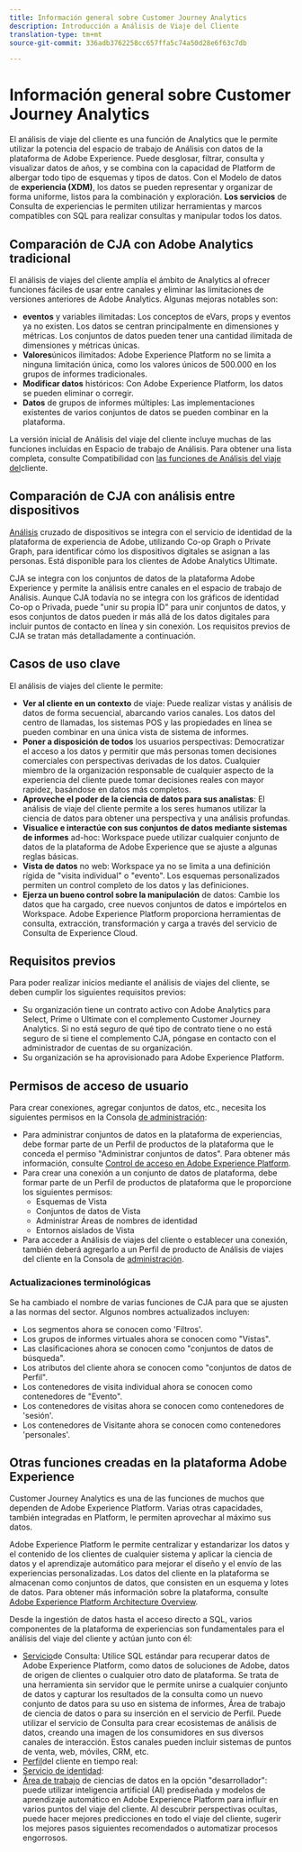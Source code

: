 ```yaml
---
title: Información general sobre Customer Journey Analytics
description: Introducción a Análisis de Viaje del Cliente
translation-type: tm+mt
source-git-commit: 336adb3762258cc657ffa5c74a50d28e6f63c7db

---
```



# Información general sobre Customer Journey Analytics

El análisis de viaje del cliente es una función de Analytics que le permite utilizar la potencia del espacio de trabajo de Análisis con datos de la plataforma de Adobe Experience. Puede desglosar, filtrar, consulta y visualizar datos de años, y se combina con la capacidad de Platform de albergar todo tipo de esquemas y tipos de datos. Con el Modelo de datos de **experiencia (XDM)**, los datos se pueden representar y organizar de forma uniforme, listos para la combinación y exploración. **Los servicios** de Consulta de experiencias le permiten utilizar herramientas y marcos compatibles con SQL para realizar consultas y manipular todos los datos.

## Comparación de CJA con Adobe Analytics tradicional

El análisis de viajes del cliente amplía el ámbito de Analytics al ofrecer funciones fáciles de usar entre canales y eliminar las limitaciones de versiones anteriores de Adobe Analytics. Algunas mejoras notables son:

* **eventos** y variables ilimitadas: Los conceptos de eVars, props y eventos ya no existen. Los datos se centran principalmente en dimensiones y métricas. Los conjuntos de datos pueden tener una cantidad ilimitada de dimensiones y métricas únicas.
* **Valores**&#x200B;únicos ilimitados: Adobe Experience Platform no se limita a ninguna limitación única, como los valores únicos de 500.000 en los grupos de informes tradicionales.
* **Modificar datos** históricos: Con Adobe Experience Platform, los datos se pueden eliminar o corregir.
* **Datos** de grupos de informes múltiples: Las implementaciones existentes de varios conjuntos de datos se pueden combinar en la plataforma.

La versión inicial de Análisis del viaje del cliente incluye muchas de las funciones incluidas en Espacio de trabajo de Análisis. Para obtener una lista completa, consulte Compatibilidad con [las funciones de Análisis del viaje del](cja-aa.md)cliente.

## Comparación de CJA con análisis entre dispositivos

[Análisis](https://docs.adobe.com/content/help/en/analytics/components/cda/cda-home.html) cruzado de dispositivos se integra con el servicio de identidad de la plataforma de experiencia de Adobe, utilizando Co-op Graph o Private Graph, para identificar cómo los dispositivos digitales se asignan a las personas. Está disponible para los clientes de Adobe Analytics Ultimate.

CJA se integra con los conjuntos de datos de la plataforma Adobe Experience y permite la análisis entre canales en el espacio de trabajo de Análisis. Aunque CJA todavía no se integra con los gráficos de identidad Co-op o Privada, puede &quot;unir su propia ID&quot; para unir conjuntos de datos, y esos conjuntos de datos pueden ir más allá de los datos digitales para incluir puntos de contacto en línea y sin conexión. Los requisitos previos de CJA se tratan más detalladamente a continuación.

## Casos de uso clave

El análisis de viajes del cliente le permite:

* **Ver al cliente en un contexto** de viaje: Puede realizar vistas y análisis de datos de forma secuencial, abarcando varios canales. Los datos del centro de llamadas, los sistemas POS y las propiedades en línea se pueden combinar en una única vista de sistema de informes.
* **Poner a disposición de todos** los usuarios perspectivas: Democratizar el acceso a los datos y permitir que más personas tomen decisiones comerciales con perspectivas derivadas de los datos. Cualquier miembro de la organización responsable de cualquier aspecto de la experiencia del cliente puede tomar decisiones reales con mayor rapidez, basándose en datos más completos.
* **Aproveche el poder de la ciencia de datos para sus analistas**: El análisis de viaje del cliente permite a los seres humanos utilizar la ciencia de datos para obtener una perspectiva y una análisis profundas.
* **Visualice e interactúe con sus conjuntos de datos mediante sistemas de informes** ad-hoc: Workspace puede utilizar cualquier conjunto de datos de la plataforma de Adobe Experience que se ajuste a algunas reglas básicas.
* **Vista de datos** no web: Workspace ya no se limita a una definición rígida de &quot;visita individual&quot; o &quot;evento&quot;. Los esquemas personalizados permiten un control completo de los datos y las definiciones.
* **Ejerza un bueno control sobre la manipulación** de datos: Cambie los datos que ha cargado, cree nuevos conjuntos de datos e impórtelos en Workspace. Adobe Experience Platform proporciona herramientas de consulta, extracción, transformación y carga a través del servicio de Consulta de Experience Cloud.

## Requisitos previos

Para poder realizar inicios mediante el análisis de viajes del cliente, se deben cumplir los siguientes requisitos previos:

* Su organización tiene un contrato activo con Adobe Analytics para Select, Prime o Ultimate con el complemento Customer Journey Analytics. Si no está seguro de qué tipo de contrato tiene o no está seguro de si tiene el complemento CJA, póngase en contacto con el administrador de cuentas de su organización.
* Su organización se ha aprovisionado para Adobe Experience Platform.

## Permisos de acceso de usuario

Para crear conexiones, agregar conjuntos de datos, etc., necesita los siguientes permisos en la Consola [de administración](https://adminconsole.adobe.com/enterprise/):

* Para administrar conjuntos de datos en la plataforma de experiencias, debe formar parte de un Perfil de productos de la plataforma que le conceda el permiso &quot;Administrar conjuntos de datos&quot;. Para obtener más información, consulte [Control de acceso en Adobe Experience Platform](https://www.adobe.io/apis/experienceplatform/home/permissions-and-sandboxes/permissions-and-sandboxes.html#!api-specification/markdown/narrative/technical_overview/access-control/access-control-overview.md).
* Para crear una conexión a un conjunto de datos de plataforma, debe formar parte de un Perfil de productos de plataforma que le proporcione los siguientes permisos:
   * Esquemas de Vista
   * Conjuntos de datos de Vista
   * Administrar Áreas de nombres de identidad
   * Entornos aislados de Vista
* Para acceder a Análisis de viajes del cliente o establecer una conexión, también deberá agregarlo a un Perfil de producto de Análisis de viajes del cliente en la Consola de [administración](https://adminconsole.adobe.com/enterprise/).

### Actualizaciones terminológicas

Se ha cambiado el nombre de varias funciones de CJA para que se ajusten a las normas del sector. Algunos nombres actualizados incluyen:

* Los segmentos ahora se conocen como &#39;Filtros&#39;.
* Los grupos de informes virtuales ahora se conocen como &quot;Vistas&quot;.
* Las clasificaciones ahora se conocen como &quot;conjuntos de datos de búsqueda&quot;.
* Los atributos del cliente ahora se conocen como &quot;conjuntos de datos de Perfil&quot;.
* Los contenedores de visita individual ahora se conocen como contenedores de &quot;Evento&quot;.
* Los contenedores de visitas ahora se conocen como contenedores de &#39;sesión&#39;.
* Los contenedores de Visitante ahora se conocen como contenedores &#39;personales&#39;.

## Otras funciones creadas en la plataforma Adobe Experience

Customer Journey Analytics es una de las funciones de muchos que dependen de Adobe Experience Platform. Varias otras capacidades, también integradas en Platform, le permiten aprovechar al máximo sus datos.

Adobe Experience Platform le permite centralizar y estandarizar los datos y el contenido de los clientes de cualquier sistema y aplicar la ciencia de datos y el aprendizaje automático para mejorar el diseño y el envío de las experiencias personalizadas. Los datos del cliente en la plataforma se almacenan como conjuntos de datos, que consisten en un esquema y lotes de datos. Para obtener más información sobre la plataforma, consulte [Adobe Experience Platform Architecture Overview](https://www.adobe.io/apis/experienceplatform/home/overview.html).

Desde la ingestión de datos hasta el acceso directo a SQL, varios componentes de la plataforma de experiencias son fundamentales para el análisis del viaje del cliente y actúan junto con él:

* [Servicio](https://www.adobe.io/apis/experienceplatform/home/query-service/sql-reference.html)de Consulta: Utilice SQL estándar para recuperar datos de Adobe Experience Platform, como datos de soluciones de Adobe, datos de origen de clientes o cualquier otro dato de plataforma. Se trata de una herramienta sin servidor que le permite unirse a cualquier conjunto de datos y capturar los resultados de la consulta como un nuevo conjunto de datos para su uso en sistema de informes, Área de trabajo de ciencia de datos o para su inserción en el servicio de Perfil. Puede utilizar el servicio de Consulta para crear ecosistemas de análisis de datos, creando una imagen de los consumidores en sus diversos canales de interacción. Estos canales pueden incluir sistemas de puntos de venta, web, móviles, CRM, etc.
* [Perfil](https://www.adobe.io/apis/experienceplatform/home/profile-identity-segmentation/profile-identity-segmentation-services.html#!api-specification/markdown/narrative/technical_overview/unified_profile_architectural_overview/unified_profile_architectural_overview.md)del cliente en tiempo real:
* [Servicio de identidad](https://www.adobe.io/apis/experienceplatform/home/profile-identity-segmentation/profile-identity-segmentation-services.html#!api-specification/markdown/narrative/technical_overview/identity_services_architectural_overview/identity_services_architectural_overview.md):
* [Área de trabajo](https://www.adobe.io/apis/experienceplatform/home/data-science-workspace.html) de ciencias de datos en la opción &quot;desarrollador&quot;: puede utilizar inteligencia artificial (AI) prediseñada y modelos de aprendizaje automático en Adobe Experience Platform para influir en varios puntos del viaje del cliente. Al descubrir perspectivas ocultas, puede hacer mejores predicciones en todo el viaje del cliente, sugerir los mejores pasos siguientes recomendados o automatizar procesos engorrosos.
